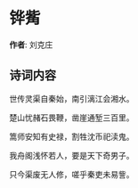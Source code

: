 # 铧觜

**作者**: 刘克庄

## 诗词内容

世传灵渠自秦始，南引漓江会湘水。

楚山忧赭石畏鞭，凿崖通堑三百里。

篙师安知有史禄，割牲沈币祀渎鬼。

我舟阁浅怀若人，要是天下奇男子。

只今渠废无人修，嗟乎秦吏未易訾。

